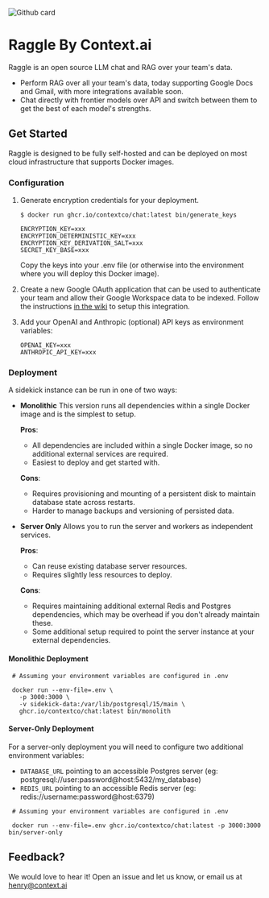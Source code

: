 ![Github card](https://github.com/user-attachments/assets/6c0ec995-2fd1-4b6c-9ebd-552688df331f)

# Raggle By Context.ai
Raggle is an open source LLM chat and RAG over your team's data.

- Perform RAG over all your team's data, today supporting Google Docs and Gmail, with more integrations available soon.
- Chat directly with frontier models over API and switch between them to get the best of each model's strengths. 

## Get Started

Raggle is designed to be fully self-hosted and can be deployed on most cloud infrastructure that supports Docker images.

### Configuration

1. Generate encryption credentials for your deployment.

    ```
    $ docker run ghcr.io/contextco/chat:latest bin/generate_keys

    ENCRYPTION_KEY=xxx
    ENCRYPTION_DETERMINISTIC_KEY=xxx
    ENCRYPTION_KEY_DERIVATION_SALT=xxx
    SECRET_KEY_BASE=xxx
    ```

    Copy the keys into your .env file (or otherwise into the environment where you will deploy this Docker image).


1. Create a new Google OAuth application that can be used to authenticate your team and allow their Google Workspace data to be indexed. Follow the instructions [in the wiki](https://github.com/contextco/chat/wiki/Setup-Google-OAuth) to setup this integration.

1. Add your OpenAI and Anthropic (optional) API keys as environment variables:

   ```
   OPENAI_KEY=xxx
   ANTHROPIC_API_KEY=xxx
   ```

### Deployment

A sidekick instance can be run in one of two ways:

- **Monolithic** This version runs all dependencies within a single Docker image and is the simplest to setup.

    **Pros**:
    - All dependencies are included within a single Docker image, so no additional external services are required.
    - Easiest to deploy and get started with.

    **Cons**:
    - Requires provisioning and mounting of a persistent disk to maintain database state across restarts.
    - Harder to manage backups and versioning of persisted data.

- **Server Only** Allows you to run the server and workers as independent services.

    **Pros**:
    - Can reuse existing database server resources.
    - Requires slightly less resources to deploy.

    **Cons**:
    - Requires maintaining additional external Redis and Postgres dependencies, which may be overhead if you don't already maintain these.
    - Some additional setup required to point the server instance at your external dependencies.


#### Monolithic Deployment

```
 # Assuming your environment variables are configured in .env

 docker run --env-file=.env \
   -p 3000:3000 \
   -v sidekick-data:/var/lib/postgresql/15/main \
   ghcr.io/contextco/chat:latest bin/monolith
```

#### Server-Only Deployment

For a server-only deployment you will need to configure two additional environment variables:
- `DATABASE_URL` pointing to an accessible Postgres server (eg: postgresql://user:password@host:5432/my_database)
- `REDIS_URL` pointing to an accessible Redis server (eg: redis://username:password@host:6379)

```
 # Assuming your environment variables are configured in .env

 docker run --env-file=.env ghcr.io/contextco/chat:latest -p 3000:3000 bin/server-only
```

## Feedback?
We would love to hear it! Open an issue and let us know, or email us at henry@context.ai
